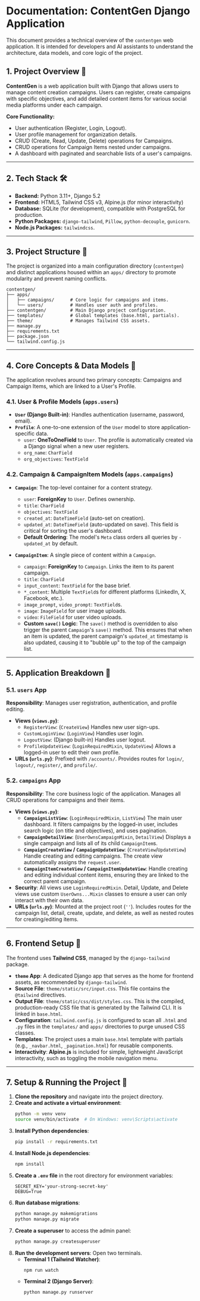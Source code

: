 # Documentation: ContentGen Django Application

This document provides a technical overview of the `contentgen` web application. It is intended for developers and AI assistants to understand the architecture, data models, and core logic of the project.

## 1\. Project Overview 🎯

**ContentGen** is a web application built with Django that allows users to manage content creation campaigns. Users can register, create campaigns with specific objectives, and add detailed content items for various social media platforms under each campaign.

**Core Functionality:**

  * User authentication (Register, Login, Logout).
  * User profile management for organization details.
  * CRUD (Create, Read, Update, Delete) operations for Campaigns.
  * CRUD operations for Campaign Items nested under campaigns.
  * A dashboard with paginated and searchable lists of a user's campaigns.

-----

## 2\. Tech Stack 🛠️

  * **Backend:** Python 3.11+, Django 5.2
  * **Frontend:** HTML5, Tailwind CSS v3, Alpine.js (for minor interactivity)
  * **Database:** SQLite (for development), compatible with PostgreSQL for production.
  * **Python Packages:** `django-tailwind`, `Pillow`, `python-decouple`, `gunicorn`.
  * **Node.js Packages:** `tailwindcss`.

-----

## 3\. Project Structure 📁

The project is organized into a main configuration directory (`contentgen`) and distinct applications housed within an `apps/` directory to promote modularity and prevent naming conflicts.

```text
contentgen/
├── apps/
│   ├── campaigns/      # Core logic for campaigns and items.
│   └── users/          # Handles user auth and profiles.
├── contentgen/         # Main Django project configuration.
├── templates/          # Global templates (base.html, partials).
├── theme/              # Manages Tailwind CSS assets.
├── manage.py
├── requirements.txt
├── package.json
└── tailwind.config.js
```

-----

## 4\. Core Concepts & Data Models 💾

The application revolves around two primary concepts: Campaigns and Campaign Items, which are linked to a User's Profile.

### 4.1. User & Profile Models (`apps.users`)

  * **`User` (Django Built-in)**: Handles authentication (username, password, email).
  * **`Profile`**: A one-to-one extension of the `User` model to store application-specific data.
      * `user`: **OneToOneField** to `User`. The profile is automatically created via a Django signal when a new user registers.
      * `org_name`: `CharField`
      * `org_objectives`: `TextField`

### 4.2. Campaign & CampaignItem Models (`apps.campaigns`)

  * **`Campaign`**: The top-level container for a content strategy.

      * `user`: **ForeignKey** to `User`. Defines ownership.
      * `title`: `CharField`
      * `objectives`: `TextField`
      * `created_at`: `DateTimeField` (auto-set on creation).
      * `updated_at`: `DateTimeField` (auto-updated on save). This field is critical for sorting the user's dashboard.
      * **Default Ordering**: The model's `Meta` class orders all queries by `-updated_at` by default.

  * **`CampaignItem`**: A single piece of content within a `Campaign`.

      * `campaign`: **ForeignKey** to `Campaign`. Links the item to its parent campaign.
      * `title`: `CharField`
      * `input_content`: `TextField` for the base brief.
      * `*_content`: Multiple `TextField`s for different platforms (LinkedIn, X, Facebook, etc.).
      * `image_prompt`, `video_prompt`: `TextField`s.
      * `image`: `ImageField` for user image uploads.
      * `video`: `FileField` for user video uploads.
      * **Custom `save()` Logic**: The `save()` method is overridden to also trigger the parent `Campaign`'s `save()` method. This ensures that when an item is updated, the parent campaign's `updated_at` timestamp is also updated, causing it to "bubble up" to the top of the campaign list.

-----

## 5\. Application Breakdown 🧩

### 5.1. `users` App

**Responsibility**: Manages user registration, authentication, and profile editing.

  * **Views (`views.py`)**:
      * `RegisterView`: (`CreateView`) Handles new user sign-ups.
      * `CustomLoginView`: (`LoginView`) Handles user login.
      * `LogoutView`: (Django built-in) Handles user logout.
      * `ProfileUpdateView`: (`LoginRequiredMixin`, `UpdateView`) Allows a logged-in user to edit their own profile.
  * **URLs (`urls.py`)**: Prefixed with `/accounts/`. Provides routes for `login/`, `logout/`, `register/`, and `profile/`.

### 5.2. `campaigns` App

**Responsibility**: The core business logic of the application. Manages all CRUD operations for campaigns and their items.

  * **Views (`views.py`)**:
      * **`CampaignListView`**: (`LoginRequiredMixin`, `ListView`) The main user dashboard. It filters campaigns by the logged-in user, includes search logic (on title and objectives), and uses pagination.
      * **`CampaignDetailView`**: (`UserOwnsCampaignMixin`, `DetailView`) Displays a single campaign and lists all of its child `CampaignItem`s.
      * **`CampaignCreateView` / `CampaignUpdateView`**: (`CreateView`/`UpdateView`) Handle creating and editing campaigns. The create view automatically assigns the `request.user`.
      * **`CampaignItemCreateView` / `CampaignItemUpdateView`**: Handle creating and editing individual content items, ensuring they are linked to the correct parent campaign.
  * **Security**: All views use `LoginRequiredMixin`. Detail, Update, and Delete views use custom `UserOwns...Mixin` classes to ensure a user can only interact with their own data.
  * **URLs (`urls.py`)**: Mounted at the project root (`''`). Includes routes for the campaign list, detail, create, update, and delete, as well as nested routes for creating/editing items.

-----

## 6\. Frontend Setup 🎨

The frontend uses **Tailwind CSS**, managed by the `django-tailwind` package.

  * **`theme` App**: A dedicated Django app that serves as the home for frontend assets, as recommended by `django-tailwind`.
  * **Source File**: `theme/static/src/input.css`. This file contains the `@tailwind` directives.
  * **Output File**: `theme/static/css/dist/styles.css`. This is the compiled, production-ready CSS file that is generated by the Tailwind CLI. It is linked in `base.html`.
  * **Configuration**: `tailwind.config.js` is configured to scan all `.html` and `.py` files in the `templates/` and `apps/` directories to purge unused CSS classes.
  * **Templates**: The project uses a main `base.html` template with partials (e.g., `_navbar.html`, `_pagination.html`) for reusable components.
  * **Interactivity**: **Alpine.js** is included for simple, lightweight JavaScript interactivity, such as toggling the mobile navigation menu.

-----

## 7\. Setup & Running the Project 🚀

1.  **Clone the repository** and navigate into the project directory.
2.  **Create and activate a virtual environment**:
    ```bash
    python -m venv venv
    source venv/bin/activate  # On Windows: venv\Scripts\activate
    ```
3.  **Install Python dependencies**:
    ```bash
    pip install -r requirements.txt
    ```
4.  **Install Node.js dependencies**:
    ```bash
    npm install
    ```
5.  **Create a `.env` file** in the root directory for environment variables:
    ```env
    SECRET_KEY='your-strong-secret-key'
    DEBUG=True
    ```
6.  **Run database migrations**:
    ```bash
    python manage.py makemigrations
    python manage.py migrate
    ```
7.  **Create a superuser** to access the admin panel:
    ```bash
    python manage.py createsuperuser
    ```
8.  **Run the development servers**: Open two terminals.
      * **Terminal 1 (Tailwind Watcher)**:
        ```bash
        npm run watch
        ```
      * **Terminal 2 (Django Server)**:
        ```bash
        python manage.py runserver
        ```